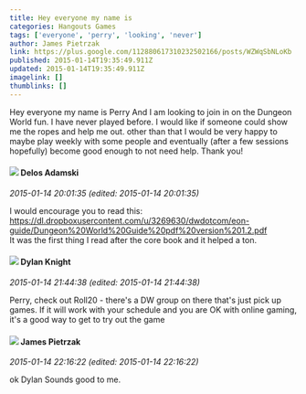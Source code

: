 ```yaml
---
title: Hey everyone my name is
categories: Hangouts Games
tags: ['everyone', 'perry', 'looking', 'never']
author: James Pietrzak
link: https://plus.google.com/112880617310232502166/posts/WZWqSbNLoKb
published: 2015-01-14T19:35:49.911Z
updated: 2015-01-14T19:35:49.911Z
imagelink: []
thumblinks: []
---
```


Hey everyone my name is Perry And I am looking to join in on the Dungeon World fun. I have never played before. I would like if someone could show me the ropes and help me out. other than that I would be very happy to maybe play weekly with some people and eventually (after a few sessions hopefully) become good enough to not need help. Thank you!
<div id='comment z13vd1t4om3bwtrhk04cgpeaypixurlzojg'>
  <h4><img src='{{site.baseurl}}//images/avatars/112189206383181484786_photo.jpg'> Delos Adamski</h4>
      <p><cite>2015-01-14 20:01:35 (edited: 2015-01-14 20:01:35)</cite></p>
        <p>I would encourage you to read this:<br /><a href="https://dl.dropboxusercontent.com/u/3269630/dwdotcom/eon-guide/Dungeon%20World%20Guide%20pdf%20version%201.2.pdf" class="ot-anchor">https://dl.dropboxusercontent.com/u/3269630/dwdotcom/eon-guide/Dungeon%20World%20Guide%20pdf%20version%201.2.pdf</a><br />It was the first thing I read after the core book and it helped a ton.</p>
</div>
        

<div id='comment z13vd1t4om3bwtrhk04cgpeaypixurlzojg'>
  <h4><img src='{{site.baseurl}}//images/avatars/105493931245261821643_photo.jpg'> Dylan Knight</h4>
      <p><cite>2015-01-14 21:44:38 (edited: 2015-01-14 21:44:38)</cite></p>
        <p>Perry, check out Roll20 - there&#39;s a DW group on there that&#39;s just pick up games. If it will work with your schedule and you are OK with online gaming, it&#39;s a good way to get to try out the game</p>
</div>
        

<div id='comment z13vd1t4om3bwtrhk04cgpeaypixurlzojg'>
  <h4><img src='{{site.baseurl}}//images/avatars/112880617310232502166_photo.jpg'> James Pietrzak</h4>
      <p><cite>2015-01-14 22:16:22 (edited: 2015-01-14 22:16:22)</cite></p>
        <p>ok Dylan Sounds good to me.</p>
</div>
        